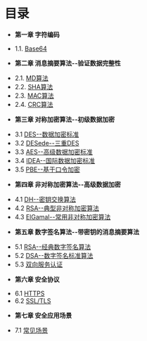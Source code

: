 目录
===
* **第一章 字符编码**
 - 1.1. [Base64](/book/1.1-base64.md)
* **第二章 消息摘要算法--验证数据完整性**
 - 2.1. [MD算法](/book/2.1-md.md)
 - 2.2. [SHA算法](/book/2.2-sha.md)
 - 2.3. [MAC算法](/book/2.3-mac.md)
 - 2.4. [CRC算法](/book/2.4-crc.md)
* **第三章 对称加密算法--初级数据加密**
 - 3.1 [DES--数据加密标准](/book/3.1-des.md)
 - 3.2 [DESede--三重DES](/book/3.2-desede.md)
 - 3.3 [AES--高级数据加密标准](/book/3.3-aes.md)
 - 3.4 [IDEA--国际数据加密标准](/book/3.4-idea.md)
 - 3.5 [PBE--基于口令加密](/book/3.5-peb.md)
* **第四章 非对称加密算法--高级数据加密**
 - 4.1 [DH--密钥交换算法](/book/4.1-dh.md)
 - 4.2 [RSA--典型非对称加密算法](/book/4.2-rsa.md)
 - 4.3 [ElGamal--常用非对称加密算法](/book/4.3-elgamal.md)
* **第五章 数字签名算法--带密钥的消息摘要算法**
 - 5.1 [RSA--经典数字签名算法](/book/5.1-rsa.md)
 - 5.2 [DSA--数字签名标准算法](/book/5.2-dsa.md)
 - 5.3 [双向服务认证](/book/5.3-verification.md)
* **第六章 安全协议**
 - 6.1 [HTTPS](/book//6.1-https.md)
 - 6.2 [SSL/TLS](/book/6.2-ssl.md)
* **第七章 安全应用场景**
 - 7.1 [常见场景](/book/7.1-safe.md)
